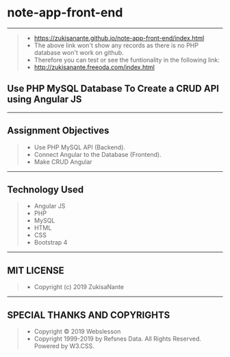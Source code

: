 # note-app-front-end
---
> - https://zukisanante.github.io/note-app-front-end/index.html
> - The above link won't show any records as there is no PHP database won't work on github.
> - Therefore you can test or see the funtionality in the following link:
> - http://zukisanante.freeoda.com/index.html

## Use PHP MySQL Database To Create a CRUD API using Angular JS 
---
## Assignment Objectives
> - Use PHP MySQL API (Backend).
> - Connect Angular to the Database (Frontend).
> - Make CRUD Angular
---
## Technology Used
> - Angular JS
> - PHP
> - MySQL
> - HTML
> - CSS
> - Bootstrap 4
---
## MIT LICENSE 
> - Copyright (c) 2019 ZukisaNante
 
---
## SPECIAL THANKS AND COPYRIGHTS
> - Copyright © 2019 Webslesson
> - Copyright 1999-2019 by Refsnes Data. All Rights Reserved. Powered by W3.CSS.


